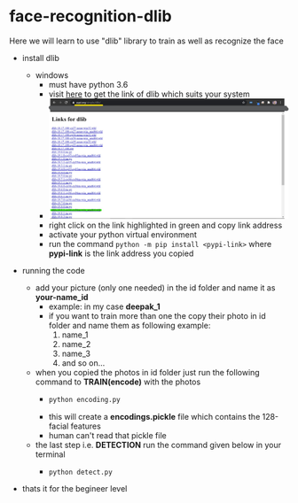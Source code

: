 # face-recognition-dlib
Here we will learn to use "dlib" library to train as well as recognize the face

- install dlib
  - windows
    - must have python 3.6
    - visit [here](https://pypi.org/simple/dlib) to get the link of dlib which suits your system
    - ![pypi](https://github.com/alvon-X/helpful-assets/blob/main/face-recognition-dlib%20readme-assets/pypi-link.jpg) 
    - right click on the link highlighted in green and copy link address
    - activate your python virtual environment
    - run the command `python -m pip install <pypi-link>` where **pypi-link** is the link address you copied

- running the code
  - add your picture (only one needed) in the id folder and name it as **your-name_id**
    - example: in my case **deepak_1**
    - if you want to train more than one the copy their photo in id folder and name them as following example:
      1. name_1
      2. name_2
      3. name_3
      4. and so on...
  - when you copied the photos in id folder just run the following command to **TRAIN(encode)** with the photos
    - ```python
      python encoding.py
      ```
    - this will create a **encodings.pickle** file which contains the 128-facial features
    - human can't read that pickle file
  - the last step i.e. **DETECTION** run the command given below in your terminal
    - ```python
      python detect.py
      ```

- thats it for the begineer level 